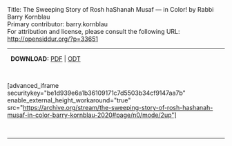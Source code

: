 <html>
<head></head>
<body>
Title: The Sweeping Story of Rosh haShanah Musaf — in Color! by Rabbi Barry Kornblau<br />
Primary contributor: barry.kornblau<br />
For attribution and license, please consult the following URL: <a href="http://opensiddur.org/?p=33651">http://opensiddur.org/?p=33651</a>
<p />
<hr />

&nbsp;
<strong>DOWNLOAD:</strong>
<a href="https://archive.org/download/the-sweeping-story-of-rosh-hashanah-musaf-in-color-barry-kornblau-2020/The%20Sweeping%20Story%20of%20Rosh%20haShanah%20Musaf%20-%20in%20Color%21%20%28Barry%20Kornblau%202020%29.pdf">PDF</a> | <a href="https://archive.org/download/the-sweeping-story-of-rosh-hashanah-musaf-in-color-barry-kornblau-2020/The%20Sweeping%20Story%20of%20Rosh%20haShanah%20Musaf%20-%20in%20Color%21%20%28Barry%20Kornblau%202020%29.odt">ODT</a>

&nbsp;

[advanced_iframe securitykey="be1d939e6a1b36109171c7d5503b34cf9147aa7b" enable_external_height_workaround="true" src="https://archive.org/stream/the-sweeping-story-of-rosh-hashanah-musaf-in-color-barry-kornblau-2020#page/n0/mode/2up"]

&nbsp;

<hr />

&nbsp;

</body>
</html>